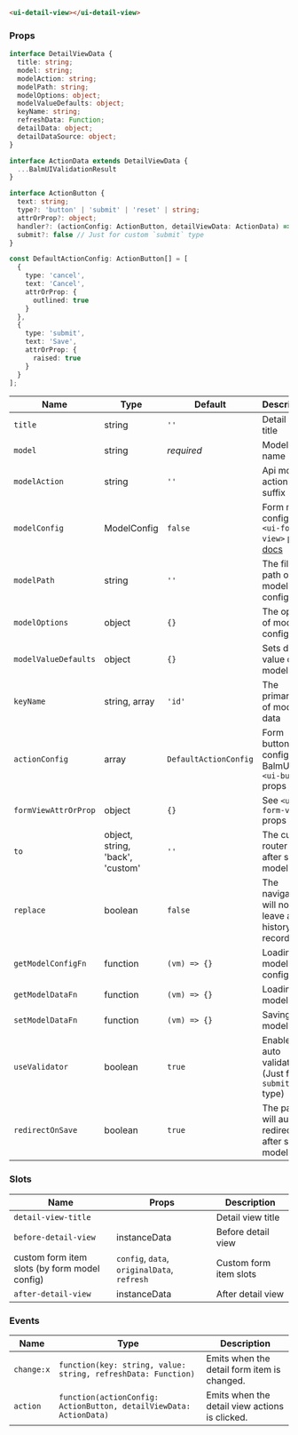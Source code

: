 ```html
<ui-detail-view></ui-detail-view>
```

### Props

```ts
interface DetailViewData {
  title: string;
  model: string;
  modelAction: string;
  modelPath: string;
  modelOptions: object;
  modelValueDefaults: object;
  keyName: string;
  refreshData: Function;
  detailData: object;
  detailDataSource: object;
}

interface ActionData extends DetailViewData {
  ...BalmUIValidationResult
}

interface ActionButton {
  text: string;
  type?: 'button' | 'submit' | 'reset' | string;
  attrOrProp?: object;
  handler?: (actionConfig: ActionButton, detailViewData: ActionData) => void;
  submit?: false // Just for custom `submit` type
}

const DefaultActionConfig: ActionButton[] = [
  {
    type: 'cancel',
    text: 'Cancel',
    attrOrProp: {
      outlined: true
    }
  },
  {
    type: 'submit',
    text: 'Save',
    attrOrProp: {
      raised: true
    }
  }
];
```

| Name                 | Type                             | Default               | Description                                                                                                |
| -------------------- | -------------------------------- | --------------------- | ---------------------------------------------------------------------------------------------------------- |
| `title`              | string                           | `''`                  | Detail view title                                                                                          |
| `model`              | string                           | _required_            | Model name                                                                                                 |
| `modelAction`        | string                           | `''`                  | Api model action suffix                                                                                    |
| `modelConfig`        | ModelConfig                      | `false`               | Form model config, see `<ui-form-view>` props [docs](/#/components/form-view)                              |
| `modelPath`          | string                           | `''`                  | The file path of model config                                                                              |
| `modelOptions`       | object                           | `{}`                  | The options of model config                                                                                |
| `modelValueDefaults` | object                           | `{}`                  | Sets default value of model data                                                                           |
| `keyName`            | string, array                    | `'id'`                | The primary key of model data                                                                              |
| `actionConfig`       | array                            | `DefaultActionConfig` | Form button config, see BalmUI `<ui-button>` props [docs](https://v8.material.balmjs.com/#/general/button) |
| `formViewAttrOrProp` | object                           | `{}`                  | See `<ui-form-view>` props [docs](/#/components/form-view)                                                 |
| `to`                 | object, string, 'back', 'custom' | `''`                  | The custom router link after saving model data                                                             |
| `replace`            | boolean                          | `false`               | The navigation will not leave a history record                                                             |
| `getModelConfigFn`   | function                         | `(vm) => {}`          | Loading model config                                                                                       |
| `getModelDataFn`     | function                         | `(vm) => {}`          | Loading model data                                                                                         |
| `setModelDataFn`     | function                         | `(vm) => {}`          | Saving model data                                                                                          |
| `useValidator`       | boolean                          | `true`                | Enables auto validator (Just for `submit` type)                                                            |
| `redirectOnSave`     | boolean                          | `true`                | The page will auto redirect after saving model data                                                        |

### Slots

| Name                                          | Props                                       | Description            |
| --------------------------------------------- | ------------------------------------------- | ---------------------- |
| `detail-view-title`                           |                                             | Detail view title      |
| `before-detail-view`                          | instanceData                                | Before detail view     |
| custom form item slots (by form model config) | `config`, `data`, `originalData`, `refresh` | Custom form item slots |
| `after-detail-view`                           | instanceData                                | After detail view      |

### Events

| Name       | Type                                                               | Description                                    |
| ---------- | ------------------------------------------------------------------ | ---------------------------------------------- |
| `change:x` | `function(key: string, value: string, refreshData: Function)`      | Emits when the detail form item is changed.    |
| `action`   | `function(actionConfig: ActionButton, detailViewData: ActionData)` | Emits when the detail view actions is clicked. |
